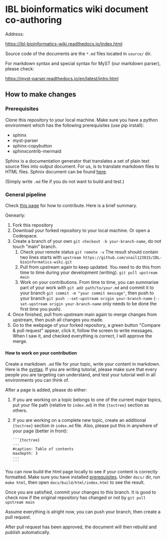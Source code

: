 # IBL bioinformatics wiki document co-authoring

Address:

https://ibl-bioinformatics-wiki.readthedocs.io/index.html

Source code of the documents are the `*.md` files located in `source/` dir.

For markdown syntax and special syntax for MyST (our markdown parser), please check:

https://myst-parser.readthedocs.io/en/latest/intro.html

## How to make changes

### Prerequisites

Clone this repository to your local machine. Make sure you have a python environment which has the following prerequisites (use pip install):

- sphinx
- myst-parser
- sphinx-copybutton
- sphinxcontrib-mermaid

Sphinx is a documentation generator that translates a set of plain text source files into output document. For us, is to translate markdown files to HTML files. Sphnix document can be found [here](https://www.sphinx-doc.org/en/master/usage/quickstart.html).

(Simply write `.md` file if you do not want to build and test.)

### General pipeline

Check [this page](https://www.freecodecamp.org/news/a-simple-git-guide-and-cheat-sheet-for-open-source-contributors/) for how to contribute. Here is a brief summary.

Genearly:

1. Fork this repository
2. Download your forked repository to your local machine. Or open a Codespace.
3. Create a branch of your own `git checkout -b your-branch-name`, do not touch "main" branch.
   1. Check your remote status
      `git remote -v`
      The result should contain two lines starts with `upstream https://github.com/snail123815/IBL-bioinformatics-wiki.git`
   2. Pull from upstream again to keep updated. You need to do this from time to time during your development (writing).
      `git pull upstream main`
   3. Work on your contributions. From time to time, you can summarise part of your work with `git add path/to/your.md` and commit it to your branch `git commit -m "your commit message"`, then push to your branch `git push --set-upstream origin your-branch-name` (`--set-upstream origin your-branch-name` only needs to be done the first time you push).
4. Once finished, pull from upstream main again to merge changes from upstream, then push all changes you made.
5. Go to the webpage of your forked repository, a green button "Compare & pull request" appear, click it, follow the screen to write messages. When I saw it, and checked everything is correct, I will approve the merge.

#### How to work on your contribution

Create a markdown `.md` file for your topic, write your content in markdown. Here is the [syntax](https://myst-parser.readthedocs.io/en/latest/intro.html). If you are writing tutorial, please make sure that every people you are targeting can understand, and test your tutorial well in all environments you can think of.

After a page is added, please do either:

1. If you are working on a topic belongs to one of the current major topics, put your file path (relative to `index.md`) in the `{toctree}` section as others.
2. If you are working on a complete new topic, create an additional `{toctree}` section in `index.md` file. Also, please put this in anywhere of your page (better in front):

   ````
   ```{toctree}
   ---
   #caption: Table of contents
   maxdepth: 3
   ---
   ```
   ````

You can now build the html page locally to see if your content is correctly formatted. Make sure you have installed [prerequisites](#prerequisites). Under `docs/` dir, run `make html`, then open `docs/build/html/index.html` to see the result.

Once you are satisfied, commit your changes to this branch. It is good to check now if the original repository has changed or not by `git pull upstream main`

Assume everything is alright now, you can push your branch, then create a pull request.

After pull request has been approved, the document will then rebuild and publish automatically.
